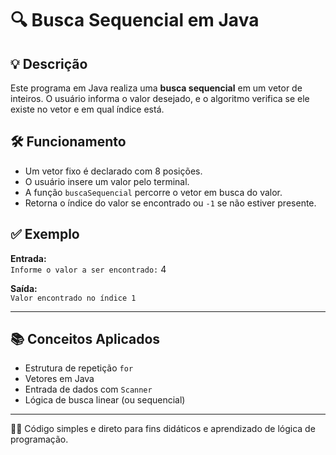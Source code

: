 # 🔍 Busca Sequencial em Java

## 💡 Descrição
Este programa em Java realiza uma **busca sequencial** em um vetor de inteiros. O usuário informa o valor desejado, e o algoritmo verifica se ele existe no vetor e em qual índice está.

## 🛠️ Funcionamento
- Um vetor fixo é declarado com 8 posições.
- O usuário insere um valor pelo terminal.
- A função `buscaSequencial` percorre o vetor em busca do valor.
- Retorna o índice do valor se encontrado ou `-1` se não estiver presente.

## ✅ Exemplo

**Entrada:**  
`Informe o valor a ser encontrado:` 4  

**Saída:**  
`Valor encontrado no índice 1`

---

## 📚 Conceitos Aplicados

- Estrutura de repetição `for`
- Vetores em Java
- Entrada de dados com `Scanner`
- Lógica de busca linear (ou sequencial)

---

👨‍💻 Código simples e direto para fins didáticos e aprendizado de lógica de programação.
